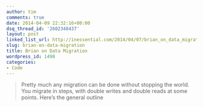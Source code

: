 ```yaml
---
author: tim
comments: true
date: 2014-04-09 22:32:16+00:00
dsq_thread_id: '2602348437'
layout: post
linked_list_url: http://inessential.com/2014/04/07/brian_on_data_migration
slug: brian-on-data-migration
title: Brian on Data Migration
wordpress_id: 1498
categories:
- Code
---
```


> Pretty much any migration can be done without stopping the world. You
migrate in steps, with double writes and double reads at some points. Here’s
the general outline

